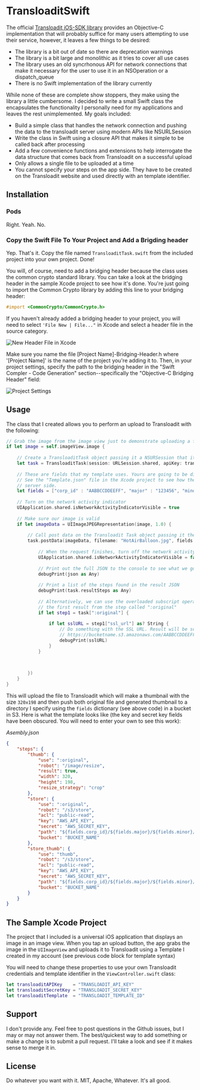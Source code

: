 # TransloaditSwift

The official [Transloadit iOS-SDK library](https://github.com/transloadit/ios-sdk) provides an Objective-C implementation that will probably suffice for many users attempting to use their service, however, it leaves a few things to be desired:

- The library is a bit out of date so there are deprecation warnings
- The library is a bit large and monolithic as it tries to cover all use cases
- The library uses an old syncrhonous API for network connections that make it necessary for the user to use it in an NSOperation or a dispatch_queue
- There is no Swift implementation of the library currently

While none of these are complete show stoppers, they make using the library a little cumbersome. I decided to write a small Swift class the encapsulates the functionality I personally need for my applications and leaves the rest unimplemented. My goals included:

- Build a simple class that handles the network connection and pushing the data to the transloadit server using modern APIs like NSURLSession
- Write the class in Swift using a closure API that makes it simple to be called back after processing
- Add a few convenience functions and extensions to help interrogate the data structure that comes back from Transloadit on a successful upload
- Only allows a single file to be uploaded at a time
- You cannot specify your steps on the app side. They have to be created on the Transloadit website and used directly with an template identifier.

## Installation

### Pods

Right. Yeah. No.

### Copy the Swift File To Your Project and Add a Brigding header

Yep. That's it. Copy the file named `TransloaditTask.swift` from the included project into your own project. Done! 

You will, of course, need to add a bridging header because the class uses the common crypto standard library. You can take a look at the bridging header in the sample Xcode project to see how it's done. You're just going to import the Common Crypto library by adding this line to your bridging header:

```objective-c
#import <CommonCrypto/CommonCrypto.h>
```

If you haven't already added a bridging header to your project, you will need to select `'File New | File..."` in Xcode and select a header file in the source category.

![New Header File in Xcode](http://i.imgur.com/hUBSmbs.png)

Make sure you name the file [Project Name]-Bridging-Header.h where '[Project Name]' is the name of the project you're adding it to. Then, in your project settings, specify the path to the bridging header in the "Swift Compler - Code Generation" section--specifically the "Objective-C Bridging Header" field:

![Project Settings](http://i.imgur.com/iGRvN0K.png)

## Usage

The class that I created allows you to perform an upload to Transloadit with the following:

```swift
// Grab the image from the image view just to demonstrate uploading a file
if let image = self.imageView.image {
    
    // Create a TransloaditTask object passing it a NSURSession that it will use as well as your API key and secret key
    let task = TransloaditTask(session: URLSession.shared, apiKey: transloaditAPIKey, secretKey: transloaditSecretKey)
    
    // These are fields that my template uses. Yours are going to be different if you use them at all.
    // See the "Template.json" file in the Xcode project to see how these fields are used on the
    // server side.
    let fields = ["corp_id" : "AABBCCDDEEFF", "major" : "123456", "minor": "1234567", "device_id" : UIDevice.current.identifierForVendor!.uuidString]
    
    // Turn on the network activity indicator
    UIApplication.shared.isNetworkActivityIndicatorVisible = true
    
    // Make sure our image is valid
    if let imageData = UIImageJPEGRepresentation(image, 1.0) {
        
        // Call post data on the Transloadit Task object passing it the necessary variables and a completion block
        task.postData(imageData, filename: "HotAirBalloon.jpg", fields:fields, templateIdentifier: transloaditTemplate, completion: { (json, response, error) in
            
            // When the request finishes, turn off the network activity indicator
            UIApplication.shared.isNetworkActivityIndicatorVisible = false
            
            // Print out the full JSON to the console to see what we got
            debugPrint(json as Any)
            
            // Print a list of the steps found in the result JSON
            debugPrint(task.resultSteps as Any)
            
            // Alternatively, we can use the overloaded subscript operator on the taksk to retrieve
            // the first result from the step called ":original"
            if let step1 = task[":original"] {
                
                if let sslURL = step1["ssl_url"] as? String {
                    // Do something with the SSL URL. Result will be something like:
                    // https://bucketname.s3.amazonaws.com/AABBCCDDEEFF/123456/1234567/E8B63C90-75C9-4DE7-A0B1-427436262999/HotAirBalloon.jpg
                    debugPrint(sslURL)
                }
            }
            
            

        })
    }
}
```

This will upload the file to Transloadit which will make a thumbnail with the size `320x198` and then push both original file and generated thumbnail to a directory I specify using the `fields` dictionary (see above code) in a bucket in S3. Here is what the template looks like (the key and secret key fields have been obscured. You will need to enter your own to see this work):

*Asembly.json* 
```json
{
    "steps": {
        "thumb": {
            "use": ":original",
            "robot": "/image/resize",
            "result": true,
            "width": 320,
            "height": 198,
            "resize_strategy": "crop"
        },
        "store": {
            "use": ":original",
            "robot": "/s3/store",
            "acl": "public-read",
            "key": "AWS_API_KEY",
            "secret": "AWS_SECRET_KEY",
            "path": "${fields.corp_id}/${fields.major}/${fields.minor}/${fields.device_id}/${file.name}",
            "bucket": "BUCKET_NAME"
        },
        "store_thumb": {
            "use": "thumb",
            "robot": "/s3/store",
            "acl": "public-read",
            "key": "AWS_API_KEY",
            "secret": "AWS_SECRET_KEY",
            "path": "${fields.corp_id}/${fields.major}/${fields.minor}/${fields.device_id}/thumbnail_${file.name}",
            "bucket": "BUCKET_NAME"
        }
    }
}
```

## The Sample Xcode Project

The project that I included is a universal iOS application that displays an image in an image view. When you tap an upload button, the app grabs the image in the `UIImageView` and uploads it to Transloadit using a Template I created in my account (see previous code block for template syntax)

You will need to change these properties to use your own Transloadit credentials and template identifier in the `ViewController.swift` class:

```Swift
let transloaditAPIKey    = "TRANSLOADIT_API_KEY"
let transloaditSecretKey = "TRANSLOADIT_SECRET_KEY"
let transloaditTemplate  = "TRANSLOADIT_TEMPLATE_ID"
```

## Support

I don't provide any. Feel free to post questions in the Github issues, but I may or may not answer them. The best/quickest way to add something or make a change is to submit a pull request. I'll take a look and see if it makes sense to merge it in.

## License

Do whatever you want with it. MIT, Apache, Whatever. It's all good.
